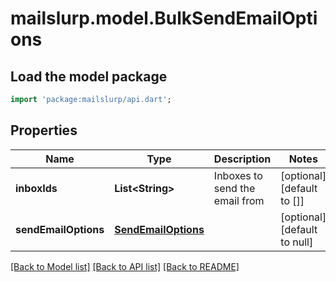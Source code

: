 # mailslurp.model.BulkSendEmailOptions

## Load the model package
```dart
import 'package:mailslurp/api.dart';
```

## Properties
Name | Type | Description | Notes
------------ | ------------- | ------------- | -------------
**inboxIds** | **List&lt;String&gt;** | Inboxes to send the email from | [optional] [default to []]
**sendEmailOptions** | [**SendEmailOptions**](SendEmailOptions.md) |  | [optional] [default to null]

[[Back to Model list]](../README.md#documentation-for-models) [[Back to API list]](../README.md#documentation-for-api-endpoints) [[Back to README]](../README.md)


